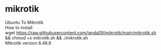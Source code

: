 # mikrotik
Ubuntu To Mikrotik
<br> How to install
<br> wget https://raw.githubusercontent.com/janda09/mikrotik/main/mikrotik.sh && chmod +x mikrotik.sh && ./mikrotik.sh
<br> Mikrotik version 6.46.8
